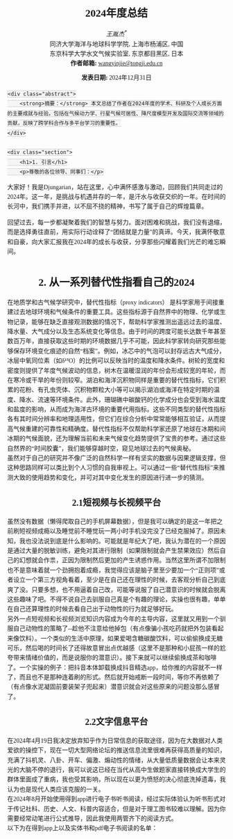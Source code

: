 <html lang="zh">
<head>
    <meta charset="UTF-8">
    <meta name="viewport" content="width=device-width, initial-scale=1.0">
    <title>2024年度总结</title>
    <style>
        body {
            font-family: serif;
            padding: 20px;
            line-height: 1.6;
        }
        h1, h2, h3 {
            text-align: center;
        }
        h1 {
            font-size: 24px;
            margin-top: 20px;
        }
        h2 {
            font-size: 20px;
            margin-top: 30px;
        }
        h3 {
            font-size: 18px;
            margin-top: 20px;
        }
        .author {
            text-align: center;
            font-style: italic;
        }
        .affiliation {
            text-align: center;
            font-size: 14px;
            margin-bottom: 10px;
        }
        .abstract {
            border: 1px solid #ccc;
            padding: 10px;
            margin: 20px 0;
            background-color: #f9f9f9;
        }
        .section {
            margin-top: 40px;
        }
        footer {
            margin-top: 50px;
            text-align: center;
            font-size: 12px;
            color: #777;
        }
        code {
            background-color: #f5f5f5;
            border: 1px solid #ccc;
            padding: 2px 4px;
            font-family: monospace;
        }
    </style>
</head>
<body>
    <h1>2024年度总结</h1>
    <div class="author">王胤杰<sup>*</sup></div>
    <div class="affiliation">
        同济大学海洋与地球科学学院, 上海市杨浦区, 中国<br>
        东京科学大学水文气候实验室, 东京都目黑区, 日本<br>
        <strong>作者邮箱:</strong> <a href="mailto:wangyinjie@tongji.edu.cn">wangyinjie@tongji.edu.cn </a>
            </div>
    <div class="affiliation"><strong>发表日期:</strong> 2024年12月31日</div>

    <div class="abstract">
        <strong>摘要：</strong> 本文总结了作者在2024年度的学术、科研及个人成长方面的主要成就与经验。包括在气候动力学、行星气候可居性、降尺度模型开发及国际交流等领域的贡献，反映了跨学科合作与多平台学习的重要性。
    </div>

    <div class="section">
        <h1>1. 引言</h1>
        <p>尊敬的各位领导、同事们：</p>

<p>大家好！我是Djungarian，站在这里，心中满怀感激与激动，回顾我们共同走过的2024年。这一年，是挑战与机遇并存的一年，是汗水与收获交织的一年。在时间的长河中，我们携手并进，以不屈不挠的精神，书写了属于自己的辉煌篇章。
</p>
<p>回望过去，每一步都凝聚着我们的智慧与努力。面对困难和挑战，我们没有退缩，而是选择勇往直前，用实际行动诠释了“团结就是力量”的真谛。今天，我满怀敬意和自豪，向大家汇报我在2024年的成长与收获，分享那些闪耀着我们光芒的难忘瞬间。
</p>
    </div>
    <div class="section">
    <h1>2. 从一系列替代性指看自己的2024</h1>
    在地质学和古气候学研究中，替代性指标（proxy indicators） 是科学家用于间接重建过去地球环境和气候条件的重要工具。这些指标源于自然界中的物理、化学或生物记录，能够在缺乏直接观测数据的情况下，帮助科学家推测出遥远过去的温度、降水量、大气成分以及生态系统变化等信息。由于时间的跨度可能长达数千年甚至数百万年，直接获取这些时期的环境数据几乎不可能，因此科学家转向研究那些能够保存环境变化痕迹的自然“档案”。例如，冰芯中的气泡可以封存远古大气成分，冰层中氧同位素（如δ¹⁸O）的比例可以反映当时的温度和降水条件。树轮的宽度和密度则提供了年度气候波动的信息，树木在温暖湿润的年份会形成较宽的年轮，而在寒冷或干旱的年份则较窄。湖泊和海洋沉积物同样是重要的替代性指标，它们积累的花粉、有孔虫壳体、沉积物颗粒大小等可以揭示湖泊或海洋在特定时期的温度、降水、流速等环境条件。此外，珊瑚礁中碳酸钙的化学成分也会受到海水温度和盐度的影响，从而成为海洋古环境的重要代用指标。这些不同类型的替代性指标各有其时间分辨率和地理适用性，但它们在综合分析中常常能够相互验证，从而提高气候重建的可靠性和精确度。替代性指标不仅帮助科学家还原了地球在冰期和间冰期的气候面貌，还为理解当前和未来气候变化趋势提供了宝贵的参考。通过这些自然界的“时间胶囊”，我们能够穿越时空，窥见地球过去的气候奥秘。<br>
    虽然对于自己的研究并不像广泛的自然科学一样有坚实的数据与因果逻辑支撑，但这种思路同样可以类比到个人习惯的自我审视上。可以通过一些“替代性指标”来推测大致的使用趋势和变化，并可对其中变化发生的原因进行进一步的猜测。
        <h2>2.1短视频与长视频平台</h2>
        虽然没有数据（懒得爬取自己的手机屏幕数据），但是我可以确定的是这一年把之前刷短视频成瘾以及睡觉前不睡觉玩一两小时手机没完没了已经克服掉了。原因未知，我也没法说到底是什么影响的。可能就是年纪大了吧，我认为潜在的一个原因是通过大量的脱敏训练，避免对其进行限制（如果限制就会产生禁果效应）然后自己的幻想就会作祟，正因为限制然后更加的产生诱惑作用。当然这里所谓不加限制也不是意味着就一个劲拥抱着成瘾，我觉得应该是脑子里至少要加一个“正则项”或者设立一个第三方视角看着，至少是在自己还在理性的时候，去客观分析自己到底爽了没。只要多想，也不用逼着自己改，可能等说服了自己潜意识的时候就会脱离这些趣味了吧。不得不说自己去驯服自己真是个有趣的理论，实操也很有趣，单单在自己还算理性的时候去看自己出于动物性的行为就足够好玩。<br>
        另外一点短视频和长视频浏览知识内容成为今年的主导内容，这里就又用到一个驯服自己动物性的策略了--趁他不注意给他掉包（有点像骗小孩吃药就把外包装看起来像饮料）。一个类似的生活中原理，如果爱喝含糖碳酸饮料，可以偷偷换成无糖可乐，然后喝的时间长了还得故意冒出点优越感（这里不是那种和小屁孩一样的尬夸带来情绪价值的，而是说服你的潜意识）。接下来就可以继续偷换成茶和咖啡了。一个实操的例子：把抖音本体卸载换成抖音精选app，给你推的内容就不一样了，而且也不是那种连着刷的形式。然后就开始戒断一段时间，等你不再依赖了（有点像水泥凝固前要装架子兜起来）潜意识就会对这些原来的问题没那么感冒了。
        <h2>2.2文字信息平台</h2>
在2024年4月19日我决定放弃知乎作为日常信息的获取途径，因为在大数据对人类爱欲的操控下，现在一切大型网络论坛的推送信息流里很难再获得高质量的知识，充满了抖机灵、八卦、开车、偏激、煽动性的情绪，从大量低质量数据会让本来灵光的大脑不停的退行，我可以说这已经在当代从高中生做题家直接转换成大学生的群体里面成了重病，我也受其影响，所以现在以更为愤怒的决心彻底洗掉遗毒，我认为也是现代人类应该克服的一关。<br>
在2024年8月开始使用得到app进行电子书听书阅读，经过实际体验认为听书形式对于传记社科、历史、人文、科普内容适合，但是对于理工图书较难以理解。因为你需要经常动笔进行公式推导，因此我使用两管齐下的阅读方式。<br>
以下为在得到app上以及实体书和pdf电子书阅读的名单：
<head>
    <meta charset="UTF-8">
    <meta name="viewport" content="width=device-width, initial-scale=1.0">
    <title>本年度阅读书籍汇总</title>
    <style>
        /* 表格专用容器 */
        .table-container {
            width: 100%;
            display: flex;
            justify-content: center; /* 水平居中 */
            align-items: center; /* 垂直居中 */
            margin: 10px 0;
            overflow-x: auto; /* 防止内容溢出 */
        }

        .table-container table {
            width: 90%; /* 表格宽度减少 */
            max-width: 800px; /* 最大宽度更小 */
            border-collapse: collapse;
            table-layout: fixed;
            font-size: 12px; /* 字体缩小 */
            line-height: 1.1; /* 行距更紧凑 */
        }

        .table-container th,
        .table-container td {
            border: 1px solid #000;
            padding: 2px 4px; /* 单元格内边距更小 */
            text-align: left;
            word-wrap: break-word;
            word-break: break-word;
        }

        .table-container th {
            background-color: #f4f4f4;
            font-size: 12px; /* 表头字体稍小 */
        }

        /* 滚动条美化 */
        .table-container::-webkit-scrollbar {
            height: 6px;
        }

        .table-container::-webkit-scrollbar-track {
            background: #f1f1f1;
        }

        .table-container::-webkit-scrollbar-thumb {
            background: #888;
            border-radius: 3px;
        }

        .table-container::-webkit-scrollbar-thumb:hover {
            background: #555;
        }
    </style>
</head>
<body>
    <div class="table-container">
    <table>
        <thead>
            <tr>
                <th>序号</th>
                <th>中文名</th>
                <th>副标题</th>
                <th>作者</th>
                <th>出版社</th>
                <th>原作名</th>
                <th>译者</th>
            </tr>
        </thead>
        <tbody>
            <tr>
                <td>1</td>
                <td>探路之役：1978—1992年的中国经济改革</td>
                <td></td>
                <td>萧冬连</td>
                <td>社会科学文献出版社</td>
                <td></td>
                <td></td>
            </tr>
            <tr>
                <td>2</td>
                <td>控制论</td>
                <td>或动物与机器的控制和通信的科学</td>
                <td>[美] 诺伯特·维纳</td>
                <td>商务印书馆</td>
                <td>Cybernetics: or the Control and Communication in the Animal and the Machine</td>
                <td>王文浩</td>
            </tr>
            <tr>
                <td>3</td>
                <td>小镇喧嚣</td>
                <td>一个乡镇政治运作的演绎与阐释</td>
                <td>吴毅</td>
                <td>生活·读书·新知三联书店</td>
                <td></td>
                <td></td>
            </tr>
            <tr>
                <td>4</td>
                <td>现象学入门</td>
                <td>胡塞尔的认识批判</td>
                <td>何涛</td>
                <td>社会科学文献出版社</td>
                <td></td>
                <td></td>
            </tr>
            <tr>
                <td>5</td>
                <td>论中国</td>
                <td></td>
                <td>[美] 亨利·基辛格</td>
                <td>中信出版社</td>
                <td>On China</td>
                <td>胡利平 / 林华</td>
            </tr>
            <tr>
                <td>6</td>
                <td>爱欲与文明</td>
                <td></td>
                <td>[美] 赫伯特·马尔库塞</td>
                <td>上海译文出版社</td>
                <td></td>
                <td>黄勇 / 薛民</td>
            </tr>
            <tr>
                <td>7</td>
                <td>精神分析引论</td>
                <td></td>
                <td>[奥] 西格蒙德·弗洛伊德</td>
                <td>上海译文出版社</td>
                <td></td>
                <td>黄珊</td>
            </tr>
            <tr>
                <td>8</td>
                <td>寻找宜居行星</td>
                <td></td>
                <td>James Kasting</td>
                <td>上海教育出版社</td>
                <td>How to Find a Habitable Planet</td>
                <td>郑永春 / 刘晗</td>
            </tr>
            <tr>
                <td>9</td>
                <td>辩证唯物主义原理-第三版</td>
                <td></td>
                <td>萧前</td>
                <td>北京师范大学出版社</td>
                <td></td>
                <td></td>
            </tr>
            <tr>
                <td>10</td>
                <td>娱乐至死</td>
                <td></td>
                <td>[美] 尼尔·波兹曼</td>
                <td>中信出版社</td>
                <td>Amusing Ourselves to Death: Public Discourse in the Age of Show Business</td>
                <td>章艳</td>
            </tr>
            <tr>
                <td>11</td>
                <td>科学哲学视野中的复杂系统与模拟方法</td>
                <td></td>
                <td>齐磊磊</td>
                <td>中国社会科学出版社</td>
                <td></td>
                <td></td>
            </tr>
            <tr>
                <td>12</td>
                <td>我们时代的神经症人格</td>
                <td></td>
                <td>[德] 卡伦·霍妮</td>
                <td>上海文化出版社</td>
                <td></td>
                <td>郑世彦</td>
            </tr>
            <tr>
                <td>13</td>
                <td>个体心理学</td>
                <td></td>
                <td>[奥] 阿尔弗雷德·阿德勒</td>
                <td>湖南文艺出版社</td>
                <td>The Practice and Theory of Individual Psychology</td>
                <td>谢海伦 / 王明霞 / 张倩倩</td>
            </tr>
            <tr>
                <td>14</td>
                <td>爱的艺术</td>
                <td></td>
                <td>[美] 艾里希·弗洛姆</td>
                <td>人民文学出版社</td>
                <td></td>
                <td>刘福堂</td>
            </tr>
            <tr>
                <td>15</td>
                <td>筚路维艰</td>
                <td>中国社会主义路径的五次选择</td>
                <td>萧冬连</td>
                <td>社会科学文献出版社</td>
                <td></td>
                <td></td>
            </tr>
            <tr>
                <td>16</td>
                <td>置身事内</td>
                <td>中国政府与经济发展</td>
                <td>兰小欢</td>
                <td>上海人民出版社</td>
                <td></td>
                <td></td>
            </tr>
            <tr>
                <td>17</td>
                <td>心理动机</td>
                <td>激发行动力的底层逻辑</td>
                <td>[瑞] 安吉拉·阿霍拉</td>
                <td>人民邮电出版社</td>
                <td></td>
                <td>邝慧玲</td>
            </tr>
            <tr>
                <td>18</td>
                <td>行星的秘密生活</td>
                <td>太阳系的秩序、混乱与独特性</td>
                <td>[英] 保罗·默丁</td>
                <td>浙江科学技术出版社</td>
                <td></td>
                <td>陈锐珊</td>
            </tr>
            <tr>
                <td>19</td>
                <td>县中的孩子</td>
                <td>中国县域教育生态</td>
                <td>林小英</td>
                <td>上海人民出版社</td>
                <td></td>
                <td></td>
            </tr>
            <tr>
                <td>20</td>
                <td>性心理学</td>
                <td></td>
                <td>[英] 哈夫洛克·霭理士</td>
                <td>国际文化出版公司</td>
                <td></td>
                <td>潘光旦</td>
            </tr>
            <tr>
                <td>21</td>
                <td>地球的故事</td>
                <td>从一粒星尘到充满生命的世界，45亿年的地球演化史诗</td>
                <td>[美] 罗伯特·哈森</td>
                <td>中信出版集团</td>
                <td>The Story of Earth</td>
                <td>刘小鸥</td>
            </tr>
            <tr>
                <td>22</td>
                <td>混沌</td>
                <td>开创一门新科学</td>
                <td>[美] 詹姆斯·格雷克</td>
                <td>图灵｜人民邮电出版社</td>
                <td>Chaos: Making a New Science</td>
                <td>楼伟珊</td>
            </tr>
            <tr>
                <td>23</td>
                <td>毛泽东选集第一卷</td>
                <td></td>
                <td>毛泽东</td>
                <td>人民出版社</td>
                <td></td>
                <td></td>
            </tr>
            <tr>
                <td>24</td>
                <td>科学社会主义基础理论研究</td>
                <td></td>
                <td>秦宣</td>
                <td>北京师范大学出版社</td>
                <td></td>
                <td></td>
            </tr>
            <tr>
                <td>25</td>
                <td>探索者的海洋</td>
                <td>斯托梅尔自传</td>
                <td>[美]亨利·斯托梅尔</td>
                <td>海洋出版社</td>
                <td>The Sea of Beholder</td>
                <td>贾复、黄瑞新</td>
            </tr>
            <tr>
                <td>26</td>
                <td>君主论</td>
                <td></td>
                <td>[意]尼可罗·马基亚维利</td>
                <td>中华书局</td>
                <td>The Prince</td>
                <td>吕健忠</td>
            </tr>
            <tr>
                <td>27</td>
                <td>为什么</td>
                <td>关于因果关系的新科学</td>
                <td>[美]朱迪亚·珀尔、[美]达纳·麦肯齐</td>
                <td>中信出版社</td>
                <td>The book of why ：The new science of cause and effect</td>
                <td>江生 / 于华</td>
            </tr>
        </tbody>
    </table>
    </div>
</body>
<h2>2.3社交媒体平台</h2>
微信朋友圈数据没办法爬取，但是QQ空间有办法，能发现年纪越大话越少，中间峰值是高考后放出来的时候。来了日本之后可能发的又多了一点，因为出去玩的多，要是我蹲在阳泉/上海研究东西估计什么都不发了。其实话最多的时候有点中二病的，现在已经达到稳态。人的发言数量随着年纪大应该变少，但是同一时间内应该是守恒的，必须有个出口。如果你发现有个人不怎么和你说话了说明他能量使唤到其他地方去了，如果有个人突然开始老发朋友圈其实有可能说明他最近没有出口泄洪了。
    <div>
        <img src="1735574040055.png" alt="图7">
        <p>差不多近十年空间说说每月条数</p>
    </div>
最近也跳脱出当局者观察了几个群聊，感觉大部分所谓论坛本质是情绪价值舞台，是学不到什么真东西的。之前社交是以网络+群聊为主导的，现在在日本也没机会也没必要布局什么新关系，蓄势一段时间等回国了开始尝试向现实+私聊社交进行转轨。来日本之后别的不说，现在能随便和人搭讪了（包括外国人），为什么要括弧非要说这个外国人呢？因为之前不知道为什么潜意识里就觉得外国人是天外来客，和自己不是一个物种。（其实很多小地方人看见外国人大惊小怪过份热情也可能是一个原因）这里的外国人还一般不是说日本人，因为日本人和中国人长得差不多，行为也差不多（之前也觉得有点天外来客）。主要说儒家文化圈外的民族。东工大学校里宿舍里汉字文化圈外族人太多了，抬头低头都是。反正整个意思就是现在随便和人搭讪聊天包括外国人感觉问题不大，以前让我站讲台上说个话都吓得僵死（这个是新希望的锅，我在三中可不是这样）。
<h1>3.从三个方面复盘自己的2024</h1>
<h2>3.1工作</h2>
首先是争取到了未来的研究主题是自己当前热忱的，这点挺好，做自己有点兴趣的内容是很能够废寝忘食进入心流状态的。当然更多应该说的是工作当中遇到的问题的反思，首先是今年扎实认识到了胳膊拗不过大腿，人胜不了天。初三班主任勉励我们的主要旋律是人有多大胆地有多大产。这个在历史上起过巨大的积极作用，能够把自己潜力逼出来。这也一直秉持过了我整个高中。但是其实也隐藏着危机，在高中是执迷不悟，无法认清现实（这个无法认清现实的意思不是眼高手低，而是没法认清现实就做不出来基于实际情况的正确决策）在大学是容易把自己逼的太死，容易饼摊太大然后自己处理不完了，或者直接挑战自己身体极限把身体搞出问题。
<h2>3.2学习</h2>
本科期间走过的正路邪路直路弯路给我积累了不少东西，通识博雅了很多庶民知识，这些东西虽然基础和较为低级，但是也能起到凝结核的作用，让那些正儿八经的东西生长出来。我从小到大本身兴趣就挺多的，在大学的自由氛围也探索了不少内容，虽然看起来和老本行没什么用，但是我隐约能感觉到它能帮助我的实际工作。现在我储备的数据量以及这些数据训练出来的2024版本人脑大模型已经能够让我去尝试一点更为抽象、更为理论、更为科班的内容乃至是形式科学了。所以最近做的一边是2.2内容里面的通识内容整合专业化，另一方面是开始大胆尝试啃硬骨头，抱有饶有兴趣的心态去尝试理解一些哲学（辩证唯物主义、现象学、科学技术哲学）数学（辛几何、偏微分方程、矢量运算）物理（理论力学、统计物理、数学物理方法）的内容。前者个人感觉是可以做下去的，后者刚刚开始，成效未知。另外由于《北京大学物理学院博士生培优计划》的入学考试，我确实得开始梭哈了（虽然我导师让我别考上面那些内容，去考基础天文学）。
<h2>3.3生活</h2>
成就：
1.学会早睡早起，从高三高考结束后对于睡眠问题是完全没有节制的，从2024年11月开始学会进行有规律节制的睡眠规划。基本保持东京时间1点半睡觉，9点半起床。你还觉得这个很晚吗？我之前如果完全没有节制的情况下是三四五点睡觉，十二点一点起床的。具体策略其实不是定点睡觉，而是定点起床，不睡自然醒的觉，这样晚上容易困。<br>
2.学会逛超市，买生活物资，过日子：本科阶段由于各种原因（占大头的是中国太方便了以及太忙）基本不去超市买生活物资，来了东京之后的特殊情况被迫学会过的像家庭主妇一样买清洁用品、买生食材进行烹饪。另外还会给自己买水果吃买奶喝，之前我从来不会主动去做这些事情。具体原因为什么我也不知道，可能是INTP的某些奇怪的点吧。<br>
3.学会健身，在这之前对自己身体完全是不在乎的情况，随便用，随便乱吃。去年底可能算是个潜在的开始，进行过一次激进的绝食减肥，但是后来吃碳水太少了导致晕，就停止了。今年这次在去年的基础上又掉了6kg体重，体脂率降到了15％（但是应该低估了3％，网上说是体脂秤通病，真正的15绝对可以看到腹肌纹路，我现在情况是还不太清楚）还耦合上了增肌健身，目的是增加基础代谢率让我多吃也不胖。减脂增肌行动的动因原因不明，有可能是夏令营最后一天和我导师meeting时候他上来就劝我注意身体，也有可能是东京男人臭美风气（我去过的男士最精干的城市，之前所有地方是只有女的精干）也把我感染了，东京这边男的很重视健身、增肌以及其他体育活动。<br>
4.脱发有所缓解，疑似种群已经从衰退期走向增长期。2023年末脱发非常严重，已经可以看到M型发样。其实本科阶段也一直在掉，谁让我搞这么一个长头发就容易拽下来。所以在2024年初开始使用米诺地尔进行生发，已经使用11个月，M型基本已经恢复。但是头上效果不如其他部位效果大（其实并没有涂抹到其他部位），现在把我搞成大胡子了。

<h1>4.2024的遗憾与不足及2025的预期</h1>
<h2>4.1 2024的遗憾</h2>
没什么遗憾
<h2>4.2 2025的预期</h2>
不知道
<h1>5.致谢</h1>
感谢Github老板汤姆·普雷斯顿·沃纳让我把这个页面上传到Github上，感谢蒂姆·伯纳斯·李创立超文本标记语言语言让我把这些文字写下来。
<body>
    <footer>
        <p>* 通讯作者</p>
        <p>版权所有 © 2024 王胤杰</p>
    </footer>
</body>



